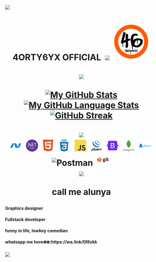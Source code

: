  <a><img src='https://i.imgur.com/LyHic3i.gif'/></a>
</a>
<h1 align="center"><b>4ORTY6YX OFFICIAL</b>
 <img src="https://komarev.com/ghpvc/?username=4orty6yx&style=flat-square&color=blue" alt=""/>
 <a><img src='https://i.imgur.com/LyHic3i.gif'/></a>
</a>
  <a  align="center"><img  width="25%"src='.png'/></a>
<p align="center">
  <a href="https://github.com/DenverCoder1/readme-typing-svg"><img src="https://readme-typing-svg.herokuapp.com?font=Time+New+Roman&color=cyan&size=25&center=true&vCenter=true&width=600&height=100&lines=WELCOME+TO+4ORTY6YX+OFFICIAL+ACCOUNT..."></a>
 
 [![My GitHub Stats](https://github-readme-stats.vercel.app/api/?username=4orty6yx&count_private=true&theme=highcontrast&showicons=true)]()
[![My GitHub Language Stats](https://github-readme-stats.vercel.app/api/top-langs/?username=4orty6yx&langs_count=5&theme=highcontrast)]()
[![GitHub Streak](http://github-readme-streak-stats.herokuapp.com?user=4orty6yx&theme=dark&background=000000)](https://git.io/streak-stats)

</p>
 <a><img src='https://i.imgur.com/LyHic3i.gif'/></a>
</a>
<div>
 <img src="https://github.com/devicons/devicon/blob/master/icons/dot-net/dot-net-original.svg" title="Dotnet" alt="Dotnet" width="40" height="40"/>&nbsp;
 <img src="https://github.com/devicons/devicon/blob/master/icons/dotnetcore/dotnetcore-original.svg" title=".NET Core" alt=".Net Core" width="40" height="40"/>&nbsp;
 <img src="https://github.com/devicons/devicon/blob/master/icons/html5/html5-original.svg" title="HTML5" alt="HTML" width="40" height="40"/>&nbsp;
 <img src="https://github.com/devicons/devicon/blob/master/icons/css3/css3-plain-wordmark.svg"  title="CSS3" alt="CSS" width="40" height="40"/>&nbsp;
 <img src="https://github.com/devicons/devicon/blob/master/icons/javascript/javascript-original.svg" title="JavaScript" alt="JavaScript" width="40" height="40"/>&nbsp;
 <img src="https://github.com/devicons/devicon/blob/master/icons/jquery/jquery-original-wordmark.svg" title="jQuery" alt="jQuery" width="40" height="40"/>&nbsp;
 <img src="https://github.com/devicons/devicon/blob/master/icons/bootstrap/bootstrap-plain.svg" title="Bootstrap" alt="Bootstrap" width="40" height="40"/>&nbsp;
 <img src="https://github.com/devicons/devicon/blob/master/icons/mongodb/mongodb-original-wordmark.svg" title="mongoDB"  alt="mongoDB" width="40" height="40"/>&nbsp;
 <img src="https://github.com/devicons/devicon/blob/master/icons/azure/azure-original-wordmark.svg" title="Azure" alt="Azure" width="40" height="40"/>&nbsp;
 <img src="https://www.vectorlogo.zone/logos/getpostman/getpostman-icon.svg" title="Postman"  alt="Postman" width="40" height="40"/>&nbsp;
 <img src="https://github.com/devicons/devicon/blob/master/icons/git/git-original-wordmark.svg" title="Git" **alt="Git" width="40" height="40"/>&nbsp;
</div>
<a><img src='https://i.imgur.com/LyHic3i.gif'/></a>

<p align="center">call me alunya</p>
<h4>Graphics designer</h4>
<h4>Fullstack developer</h4>
<h4>funny in life, lowkey comedian</h4>
<h4>whatsapp me here❄️❄️:https://wa.link/0l9zkk</h4>






 
 <a><img src='https://i.imgur.com/LyHic3i.gif'/></a>
</a>
